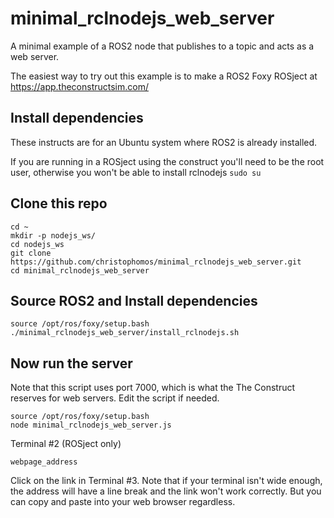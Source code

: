 # minimal_rclnodejs_web_server
A minimal example of a ROS2 node that publishes to a topic and acts as a web server.

The easiest way to try out this example is to make a ROS2 Foxy ROSject at https://app.theconstructsim.com/

## Install dependencies
These instructs are for an Ubuntu system where ROS2 is already installed.

If you are running in a ROSject using the construct you'll need to be the root user, otherwise you won't be able to install rclnodejs
`sudo su`

## Clone this repo
```
cd ~
mkdir -p nodejs_ws/
cd nodejs_ws
git clone https://github.com/christophomos/minimal_rclnodejs_web_server.git
cd minimal_rclnodejs_web_server
```
## Source ROS2 and Install dependencies
```
source /opt/ros/foxy/setup.bash
./minimal_rclnodejs_web_server/install_rclnodejs.sh
```

## Now run the server
Note that this script uses port 7000, which is what the The Construct reserves for web servers. Edit the script if needed.
```
source /opt/ros/foxy/setup.bash
node minimal_rclnodejs_web_server.js
```
Terminal #2 (ROSject only)
```
webpage_address
```
Click on the link in Terminal #3. Note that if your terminal isn't wide enough, the address will have a line break and the link won't work correctly.
But you can copy and paste into your web browser regardless.

